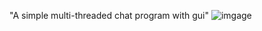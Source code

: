 "A simple multi-threaded chat program with gui" 
![imgage](http://i5.photobucket.com/albums/y158/pairenoid/chatgui_zpscc9acd5a.jpg)